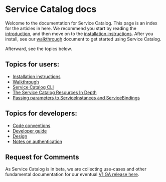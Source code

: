 # Service Catalog docs

Welcome to the documentation for Service Catalog. This page is an index for
the articles in here. We recommend you start by reading the 
[introduction](introduction.md), and then move on to the 
[installation instructions](./install.md). After you install, see our
[walkthrough](./walkthrough.md) document to get started using Service Catalog.

Afterward, see the topics below.

## Topics for users:

- [Installation instructions](install.md)
- [Walkthrough](walkthrough.md)
- [Service Catalog CLI](cli.md)
- [The Service Catalog Resources In Depth](./resources.md)
- [Passing parameters to ServiceInstances and ServiceBindings](parameters.md)

## Topics for developers:

- [Code conventions](./code-standards.md)
- [Developer guide](./devguide.md)
- [Design](./design.md)
- [Notes on authentication](./auth.md)

## Request for Comments

As Service Catalog is in beta, we are collecting use-cases and other 
fundamental documentation for our eventual [V1 GA release here](./v1).
